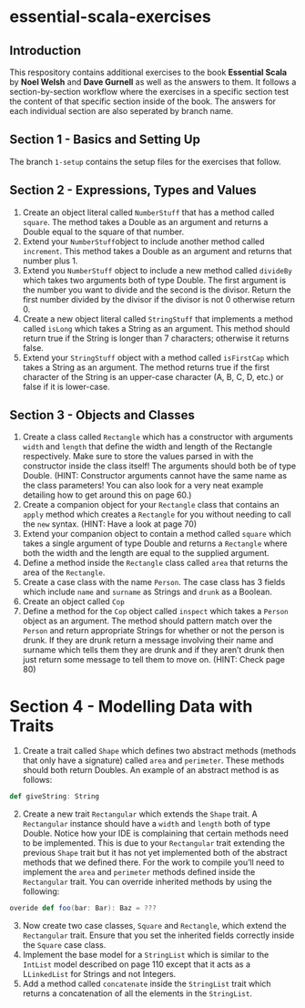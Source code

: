 # essential-scala-exercises

## Introduction

This respository contains additional exercises to the book **Essential Scala** by **Noel Welsh** and **Dave Gurnell** as well as the answers to them. It follows a section-by-section workflow where the exercises in a specific section test the content of that specific section inside of the book. The answers for each individual section are also seperated by branch name.

## Section 1 - Basics and Setting Up

The branch `1-setup` contains the setup files for the exercises that follow.

## Section 2 - Expressions, Types and Values

1. Create an object literal called `NumberStuff` that has a method called `square`. The method takes a Double as an argument and returns a Double equal to the square of that number.
2. Extend your `NumberStuff`object to include another method called `increment`. This method takes a Double as an argument and returns that number plus 1.
3. Extend you `NumberStuff` object to include a new method called `divideBy` which takes two arguments both of type Double. The first argument is the number you want to divide and the second is the divisor. Return the first number divided by the divisor if the divisor is not 0 otherwise return 0.
4. Create a new object literal called `StringStuff` that implements a method called `isLong` which takes a String as an argument. This method should return true if the String is longer than 7 characters; otherwise it returns false.
5. Extend your `StringStuff` object with a method called `isFirstCap` which takes a String as an argument. The method returns true if the first character of the String is an upper-case character (A, B, C, D, etc.) or false if it is lower-case.

## Section 3 - Objects and Classes

1. Create a class called `Rectangle` which has a constructor with arguments `width` and `length` that define the width and length of the Rectangle respectively. Make sure to store the values parsed in with the constructor inside the class itself! The arguments should both be of type Double. (HINT: Constructor arguments cannot have the same name as the class parameters! You can also look for a very neat example detailing how to get around this on page 60.) 
2. Create a companion object for your `Rectangle` class that contains an `apply` method which creates a `Rectangle` for you without needing to call the `new` syntax. (HINT: Have a look at page 70)
3. Extend your companion object to contain a method called `square` which takes a single argument of type Double and returns a `Rectangle` where both the width and the length are equal to the supplied argument.
4. Define a method inside the `Rectangle` class called `area` that returns the area of the `Rectangle`.
5. Create a case class with the name `Person`. The case class has 3 fields which include `name` and `surname` as Strings and `drunk` as a Boolean.
6. Create an object called `Cop`
7. Define a method for the `Cop` object called `inspect` which takes a `Person` object as an argument. The method should pattern match over the `Person` and return appropriate Strings for whether or not the person is drunk. If they are drunk return a message involving their name and surname which tells them they are drunk and if they aren’t drunk then just return some message to tell them to move on. (HINT: Check page 80)

# Section 4 - Modelling Data with Traits

1. Create a trait called `Shape` which defines two abstract methods (methods that only have a signature) called `area` and `perimeter`. These methods should both return Doubles. An example of an abstract method is as follows: 
```scala
def giveString: String
```
2. Create a new trait `Rectangular` which extends the `Shape` trait. A `Rectangular` instance should have a `width` and `length` both of type Double. Notice how your IDE is complaining that certain methods need to be implemented. This is due to your `Rectangular` trait extending the previous `Shape` trait but it has not yet implemented both of the abstract methods that we defined there. For the work to compile you’ll need to implement the `area` and `perimeter` methods defined inside the `Rectangular` trait. You can override inherited methods by using the following: 
```scala
overide def foo(bar: Bar): Baz = ???
```
3. Now create two case classes, `Square` and `Rectangle`, which extend the `Rectangular` trait. Ensure that you set the inherited fields correctly inside the `Square` case class.
4. Implement the base model for a `StringList` which is similar to the `IntList` model described on page 110 except that it acts as a L`LinkedList` for Strings and not Integers.
5. Add a method called `concatenate` inside the `StringList` trait which returns a concatenation of all the elements in the `StringList`. 

